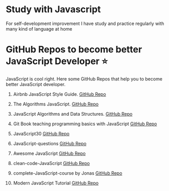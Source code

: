 # Study with Javascript
For self-development improvement I have study and practice regularly with many kind of language at home


# GitHub Repos to become better JavaScript Developer ⭐
JavaScript is cool right. Here some GitHub Repos that help you to become better JavaScript developer.

1. Airbnb JavaScript Style Guide.
[GitHub Repo](https://github.com/airbnb/javascript)

2. The Algorithms JavaScript.
[GitHub Repo](https://github.com/TheAlgorithms/Javascript)

3. JavaScript Algorithms and Data Structures.
[GitHub Repo](https://github.com/trekhleb/javascript-algorithms)

4. Git Book teaching programming basics with JavaScript
[GitHub Repo](https://github.com/GitbookIO/javascript)

5. JavaScript30
[GitHub Repo](https://github.com/wesbos/JavaScript30)

6. JavaScript-questions
[GitHub Repo](https://github.com/lydiahallie/javascript-questions)

7. Awesome JavaScript
[GitHub Repo](https://github.com/sorrycc/awesome-javascript)

8. clean-code-JavaScript
[GitHub Repo](https://github.com/ryanmcdermott/clean-code-javascript)

9. complete-JavaScript-course by Jonas
[GitHub Repo](https://github.com/jonasschmedtmann/complete-javascript-course)

10. Modern JavaScript Tutorial
[GitHub Repo](https://github.com/javascript-tutorial/en.javascript.info)
